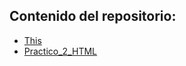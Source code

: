 ## Contenido del repositorio:
- [This](https://jlcareglio.github.io/DWEB/)
- [Practico_2_HTML](https://jlcareglio.github.io/DWEB/Practico_2_HTML/index.html)
